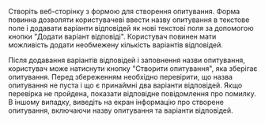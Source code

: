 Створіть веб-сторінку з формою для створення опитування. Форма повинна дозволяти користувачеві ввести назву опитування в текстове поле і додавати варіанти відповідей як нові текстові поля за допомогою кнопки "Додати варіант відповіді". Користувач повинен мати можливість додати необмежену кількість варіантів відповідей.

Після додавання варіантів відповідей і заповнення назви опитування, користувач може натиснути кнопку "Створити опитування", яка зберігає опитування. Перед збереженням необхідно перевірити, що назва опитування не пуста і що є принаймні два варіанти відповідей. Якщо перевірка не пройдена, показати відповідне повідомлення про помилку. В іншому випадку, виведіть на екран інформацію про створене опитування, включаючи назву опитування та варіанти відповідей.